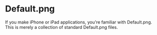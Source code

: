 Default.png
=========================

If you make iPhone or iPad applications, you're familiar with Default.png. This is merely a collection of standard Default.png files. 
